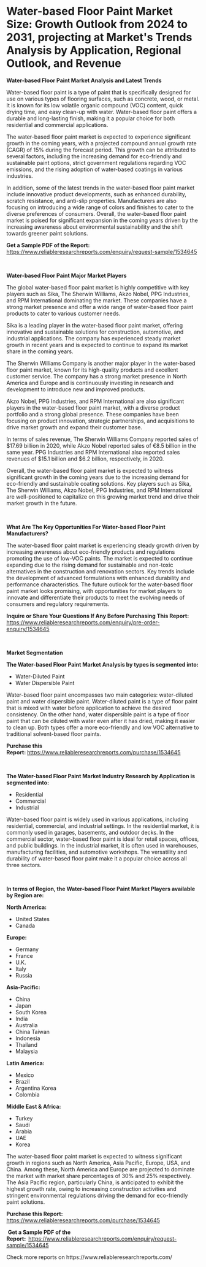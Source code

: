 <p><h1>Water-based Floor Paint Market Size: Growth Outlook from 2024 to 2031, projecting at Market's Trends Analysis by Application, Regional Outlook, and Revenue</h1></p><p><strong>Water-based Floor Paint Market Analysis and Latest Trends</strong></p>
<p><p>Water-based floor paint is a type of paint that is specifically designed for use on various types of flooring surfaces, such as concrete, wood, or metal. It is known for its low volatile organic compound (VOC) content, quick drying time, and easy clean-up with water. Water-based floor paint offers a durable and long-lasting finish, making it a popular choice for both residential and commercial applications.</p><p>The water-based floor paint market is expected to experience significant growth in the coming years, with a projected compound annual growth rate (CAGR) of 15% during the forecast period. This growth can be attributed to several factors, including the increasing demand for eco-friendly and sustainable paint options, strict government regulations regarding VOC emissions, and the rising adoption of water-based coatings in various industries.</p><p>In addition, some of the latest trends in the water-based floor paint market include innovative product developments, such as enhanced durability, scratch resistance, and anti-slip properties. Manufacturers are also focusing on introducing a wide range of colors and finishes to cater to the diverse preferences of consumers. Overall, the water-based floor paint market is poised for significant expansion in the coming years driven by the increasing awareness about environmental sustainability and the shift towards greener paint solutions.</p></p>
<p><strong>Get a Sample PDF of the Report:&nbsp;</strong> <a href="https://www.reliableresearchreports.com/enquiry/request-sample/1534645">https://www.reliableresearchreports.com/enquiry/request-sample/1534645</a></p>
<p>&nbsp;</p>
<p><strong>Water-based Floor Paint Major Market Players</strong></p>
<p><p>The global water-based floor paint market is highly competitive with key players such as Sika, The Sherwin Williams, Akzo Nobel, PPG Industries, and RPM International dominating the market. These companies have a strong market presence and offer a wide range of water-based floor paint products to cater to various customer needs.</p><p>Sika is a leading player in the water-based floor paint market, offering innovative and sustainable solutions for construction, automotive, and industrial applications. The company has experienced steady market growth in recent years and is expected to continue to expand its market share in the coming years.</p><p>The Sherwin Williams Company is another major player in the water-based floor paint market, known for its high-quality products and excellent customer service. The company has a strong market presence in North America and Europe and is continuously investing in research and development to introduce new and improved products.</p><p>Akzo Nobel, PPG Industries, and RPM International are also significant players in the water-based floor paint market, with a diverse product portfolio and a strong global presence. These companies have been focusing on product innovation, strategic partnerships, and acquisitions to drive market growth and expand their customer base.</p><p>In terms of sales revenue, The Sherwin Williams Company reported sales of $17.69 billion in 2020, while Akzo Nobel reported sales of €8.5 billion in the same year. PPG Industries and RPM International also reported sales revenues of $15.1 billion and $6.2 billion, respectively, in 2020.</p><p>Overall, the water-based floor paint market is expected to witness significant growth in the coming years due to the increasing demand for eco-friendly and sustainable coating solutions. Key players such as Sika, The Sherwin Williams, Akzo Nobel, PPG Industries, and RPM International are well-positioned to capitalize on this growing market trend and drive their market growth in the future.</p></p>
<p>&nbsp;</p>
<p><strong>What Are The Key Opportunities For Water-based Floor Paint Manufacturers?</strong></p>
<p><p>The water-based floor paint market is experiencing steady growth driven by increasing awareness about eco-friendly products and regulations promoting the use of low-VOC paints. The market is expected to continue expanding due to the rising demand for sustainable and non-toxic alternatives in the construction and renovation sectors. Key trends include the development of advanced formulations with enhanced durability and performance characteristics. The future outlook for the water-based floor paint market looks promising, with opportunities for market players to innovate and differentiate their products to meet the evolving needs of consumers and regulatory requirements.</p></p>
<p><strong>Inquire or Share Your Questions If Any Before Purchasing This Report:</strong> <a href="https://www.reliableresearchreports.com/enquiry/pre-order-enquiry/1534645">https://www.reliableresearchreports.com/enquiry/pre-order-enquiry/1534645</a></p>
<p>&nbsp;</p>
<p><strong>Market Segmentation</strong></p>
<p><strong>The Water-based Floor Paint Market Analysis by types is segmented into:</strong></p>
<p><ul><li>Water-Diluted Paint</li><li>Water Dispersible Paint</li></ul></p>
<p><p>Water-based floor paint encompasses two main categories: water-diluted paint and water dispersible paint. Water-diluted paint is a type of floor paint that is mixed with water before application to achieve the desired consistency. On the other hand, water dispersible paint is a type of floor paint that can be diluted with water even after it has dried, making it easier to clean up. Both types offer a more eco-friendly and low VOC alternative to traditional solvent-based floor paints.</p></p>
<p><strong>Purchase this Report:&nbsp;</strong><a href="https://www.reliableresearchreports.com/purchase/1534645">https://www.reliableresearchreports.com/purchase/1534645</a></p>
<p>&nbsp;</p>
<p><strong>The Water-based Floor Paint Market Industry Research by Application is segmented into:</strong></p>
<p><ul><li>Residential</li><li>Commercial</li><li>Industrial</li></ul></p>
<p><p>Water-based floor paint is widely used in various applications, including residential, commercial, and industrial settings. In the residential market, it is commonly used in garages, basements, and outdoor decks. In the commercial sector, water-based floor paint is ideal for retail spaces, offices, and public buildings. In the industrial market, it is often used in warehouses, manufacturing facilities, and automotive workshops. The versatility and durability of water-based floor paint make it a popular choice across all three sectors.</p></p>
<p>&nbsp;</p>
<p><strong>In terms of Region, the Water-based Floor Paint Market Players available by Region are:</strong></p>
<p>
    <p> <strong> North America: </strong>
        <ul>
            <li>United States</li>
            <li>Canada</li>
        </ul>
        </p> 
    <p> <strong> Europe: </strong>
        <ul>
            <li>Germany</li>
            <li>France</li>
            <li>U.K.</li>
            <li>Italy</li>
            <li>Russia</li>
        </ul>
        </p> 
    <p> <strong> Asia-Pacific: </strong>
        <ul>
            <li>China</li>
            <li>Japan</li>
            <li>South Korea</li>
            <li>India</li>
            <li>Australia</li>
            <li>China Taiwan</li>
            <li>Indonesia</li>
            <li>Thailand</li>
            <li>Malaysia</li>
        </ul>
        </p> 
    <p> <strong> Latin America: </strong>
        <ul>
            <li>Mexico</li>
            <li>Brazil</li>
            <li>Argentina Korea</li>
            <li>Colombia</li>
        </ul>
        </p> 
    <p> <strong> Middle East & Africa: </strong>
        <ul>
            <li>Turkey</li>
            <li>Saudi</li>
            <li>Arabia</li>
            <li>UAE</li>
            <li>Korea</li>
        </ul>
    </p>
    </p>
<p><p>The water-based floor paint market is expected to witness significant growth in regions such as North America, Asia Pacific, Europe, USA, and China. Among these, North America and Europe are projected to dominate the market with market share percentages of 30% and 25% respectively. The Asia Pacific region, particularly China, is anticipated to exhibit the highest growth rate, owing to increasing construction activities and stringent environmental regulations driving the demand for eco-friendly paint solutions.</p></p>
<p><strong>Purchase this Report: </strong><a href="https://www.reliableresearchreports.com/purchase/1534645">https://www.reliableresearchreports.com/purchase/1534645</a></p>
<p>&nbsp;<strong>Get a Sample PDF of the Report:&nbsp;&nbsp;</strong><a href="https://www.reliableresearchreports.com/enquiry/request-sample/1534645">https://www.reliableresearchreports.com/enquiry/request-sample/1534645</a></p>
<p><strong></strong></p>
<p>Check more reports on https://www.reliableresearchreports.com/</p>
